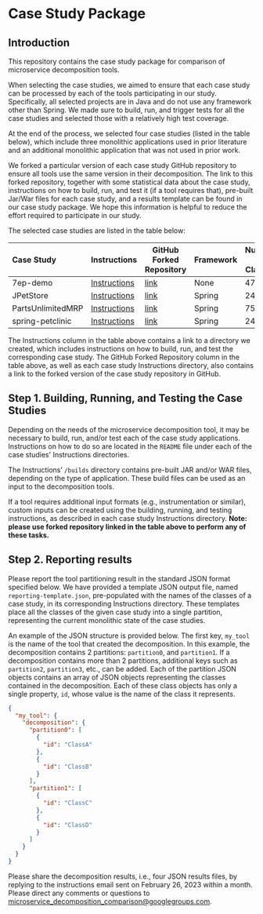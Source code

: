 # Case Study Package

## Introduction

This repository contains the case study package for comparison of microservice decomposition tools. 

When selecting the case studies, we aimed to ensure that each case study can be processed by each of the tools participating in our study. Specifically, all selected projects are in Java and do not use any framework other than Spring. We made sure to build, run, and trigger tests for all the case studies and selected those with a relatively high test coverage. 

At the end of the process, we selected four case studies (listed in the table below), which include three monolithic applications used in prior literature and an additional monolithic application that was not used in prior work.

We forked a particular version of each case study GitHub repository to ensure all tools use the same version in their decomposition. The link to this forked repository, together with some statistical data about the case study, instructions on how to build, run, and test it (if a tool requires that), pre-built Jar/War files for each case study, and a results template can be found in our case study package. We hope this information is helpful to reduce the effort required to participate in our study.

The selected case studies are listed in the table below:

| Case Study                                         | Instructions | GitHub Forked Repository | Framework | Number of Classes | Test Coverage |
| :-------------------------------------------------- | - | ----------- | --------- | ----------------- | ------------- | 
| 7ep-demo                | [Instructions](./7ep-demo/) | [link](https://github.com/SarahBornais/demo)             | None      | 47                | 93%           |
| JPetStore                 | [Instructions](./JPetStore/) | [link](https://github.com/SarahBornais/jpetstore-6)      | Spring    | 24                | 64%           | 
| PartsUnlimitedMRP | [Instructions](./PartsUnlimitedMRP/) | [link](https://github.com/SarahBornais/PartsUnlimitedMRP)            | Spring    | 75                | 65%           | 
| spring-petclinic   | [Instructions](./spring-petclinic/) | [link](https://github.com/SarahBornais/spring-petclinic)             | Spring    | 24                | 94%           | 

The Instructions column in the table above contains a link to a directory we created, which includes instructions on how to build, run, and test the corresponding case study. The GitHub Forked Repository column in the table above, as well as each case study Instructions directory, also contains a link to the forked version of the case study repository in GitHub.

## Step 1. Building, Running, and Testing the Case Studies

Depending on the needs of the microservice decomposition tool, it may be necessary to build, run, and/or test each of the case study applications. Instructions on how to do so are located in the `README` file under each of the case studies' Instructions directories.

The Instructions’ `/builds` directory contains pre-built JAR and/or WAR files, depending on the type of application. These build files can be used as an input to the decomposition tools. 

If a tool requires additional input formats (e.g., instrumentation or similar), custom inputs can be created using the building, running, and testing instructions, as described in each case study Instructions directory. __Note: please use forked repository linked in the table above to perform any of these tasks.__

## Step 2. Reporting results

Please report the tool partitioning result in the standard JSON format specified below. We have provided a template JSON output file, named `reporting-template.json`, pre-populated with the names of the classes of a case study, in its corresponding Instructions directory. These templates place all the classes of the given case study into a single partition, representing the current monolithic state of the case studies.

An example of the JSON structure is provided below. The first key, `my_tool` is the name of the tool that created the decomposition. In this example, the decomposition contains 2 partitions: `partition0`, and `partition1`. If a decomposition contains more than 2 partitions, additional keys such as `partition2`, `partition3`, etc., can be added. Each of the partition JSON objects contains an array of JSON objects representing the classes contained in the decomposition. Each of these class objects has only a single property, `id`, whose value is the name of the class it represents.

```json
{
  "my_tool": {
    "decomposition": {
      "partition0": [
        {
          "id": "ClassA"
        },
        {
          "id": "ClassB"
        }
      ],
      "partition1": [
        {
          "id": "ClassC"
        },
        {
          "id": "ClassD"
        }
      ]
    }
  }
}
```

Please share the decomposition results, i.e., four JSON results files, by replying to the instructions email sent on February 26, 2023 within a month. Please direct any comments or questions to [microservice_decomposition_comparison@googlegroups.com](mailto:microservice_decomposition_comparison@googlegroups.com).
